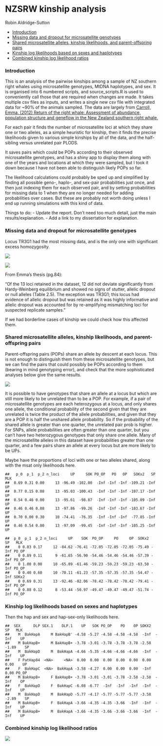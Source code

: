 NZSRW kinship analysis
================
Robin Aldridge-Sutton

  - [Introduction](#introduction)
  - [Missing data and dropout for microsatellite
    genotypes](#missing-data-and-dropout-for-microsatellite-genotypes)
  - [Shared microsatellite alleles, kinship likelihoods, and
    parent-offspring
    pairs](#shared-microsatellite-alleles-kinship-likelihoods-and-parent-offspring-pairs)
  - [Kinship log likelihoods based on sexes and
    haplotypes](#kinship-log-likelihoods-based-on-sexes-and-haplotypes)
  - [Combined kinship log likelihood
    ratios](#combined-kinship-log-likelihood-ratios)

### Introduction

This is an analysis of the pairwise kinships among a sample of NZ
southern right whales using microsatellite genotypes, MtDNA haplotypes,
and sex. It is organised into 6 numbered scripts, and source\_scripts.R
is used to conveniently call those that are required when changes are
made. It takes multiple csv files as inputs, and writes a single new csv
file with integrated data for \~90% of the animals sampled. The data are
largely from [Carroll, Emma. (2012) Return of the right whale:
Assessment of abundance, population structure and geneflow in the New
Zealand southern right whale.](http://hdl.handle.net/2292/11541)

For each pair it finds the number of microsatellite loci at which they
share one or two alleles, as a simple heuristic for kinship, then it
finds the precise likelihoods given to various simple kinships by all of
the data, and the half-sibling versus unrelated pair PLODS.

It saves pairs which could be POPs according to their observed
microsatellite genotypes, and has a shiny app to display them along with
one of the years and locations at which they were sampled, but I took it
down because I have not been able to distinguish likely POPs so far.

The likelihood calculations could probably be sped up and simplified by
finding all possible geno-, haplo-, and sex-pair probabilities just
once, and then just indexing them for each observed pair, and by setting
probabilities for missing data to 1 when they are no longer needed for
adding probabilities over cases. But these are probably not worth doing
unless I end up running simulations with this kind of data.

Things to do: - Update the report. Don’t need too much detail, just the
main results/explanation. - Add a link to my dissertation for
explanation.

### Missing data and dropout for microsatellite genotypes

Locus TR3G1 had the most missing data, and is the only one with
significant excess homozygosity.

![](README_files/figure-gfm/unnamed-chunk-2-1.png)<!-- -->

![](README_files/figure-gfm/unnamed-chunk-3-1.png)<!-- -->

From Emma’s thesis (pg.84):

“Of the 13 loci retained in the dataset, 12 did not deviate
significantly from Hardy-Weinberg equilibrium and showed no signs of
stutter, allelic dropout or null alleles (Table 2.5). The exception was
TR3G1; this locus had evidence of allelic dropout but was retained as it
was highly informative and allelic dropout was accounted for by
re-amplifying mismatching loci for suspected replicate samples.”

If we had borderline cases of kinship we could check how this affected
them.

### Shared microsatellite alleles, kinship likelihoods, and parent-offspring pairs

Parent-offspring pairs (POPs) share an allele by descent at each locus.
This is not enough to distinguish them from these microsatellite
genotypes, but we can find the pairs that could possibly be POPs
according to them (bearing in mind genotyping error), and check that the
more sophisticated analyses below give the same results.

![](README_files/figure-gfm/unnamed-chunk-4-1.png)<!-- -->

It is possible to have genotypes that share an allele at a locus but
which are still more likely to be unrelated than to be a POP. For
example, if a pair of microsatellite genotypes are each heterozygous at
a locus, and only shares one allele, the conditional probability of the
second given that they are unrelated is twice the product of the allele
probabilities, and given that they are a POP it is half the unshared
allele probability. So if the probability of the shared allele is
greater than one quarter, the unrelated pair prob is higher. For SNPs,
allele probabilities are often greater than one quarter, but you can’t
have two heterozygous genotypes that only share one allele. Many of the
microsatellite alleles in this dataset have probabilities greater than
one quarter, and a few pairs share an allele at every locus but are more
likely to be UPs.

Maybe have the proportions of loci with one or two alleles shared, along
with the msat only likelihoods here.

    ##   p_0  p_1  p_2 n_loci     UP     SOK PO_OP   PO   OP   SOKx2   SP MLK
    ##  0.69 0.31 0.00     13 -96.49 -102.00  -Inf -Inf -Inf -109.21 -Inf  UP
    ##  0.77 0.15 0.08     13 -95.03 -100.43  -Inf -Inf -Inf -107.17 -Inf  UP
    ##  0.54 0.46 0.00     13 -95.61  -98.87  -Inf -Inf -Inf -105.09 -Inf  UP
    ##  0.46 0.46 0.08     13 -97.86  -99.26  -Inf -Inf -Inf -103.67 -Inf  UP
    ##  0.70 0.00 0.30     10 -74.41  -76.35  -Inf -Inf -Inf  -77.85 -Inf  UP
    ##  0.46 0.54 0.00     13 -97.09  -99.45  -Inf -Inf -Inf -105.25 -Inf  UP

    ##  p_0  p_1  p_2 n_loci     UP    SOK  PO_OP     PO     OP  SOKx2   SP   MLK
    ##    0 0.83 0.17     12 -84.62 -76.41 -72.05 -72.05 -72.05 -75.49 -Inf PO_OP
    ##    0 0.89 0.11      9 -61.65 -56.90 -54.46 -54.46 -54.46 -57.39 -Inf PO_OP
    ##    0 1.00 0.00     10 -65.09 -61.46 -59.23 -59.23 -59.23 -63.50 -Inf PO_OP
    ##    0 0.40 0.60     10 -70.11 -61.23 -57.35 -57.35 -57.35 -54.47 -Inf SOKx2
    ##    0 0.69 0.31     13 -92.46 -82.06 -78.42 -78.42 -78.42 -79.41 -Inf PO_OP
    ##    0 0.88 0.12      8 -53.44 -50.97 -49.47 -49.47 -49.47 -51.74 -Inf PO_OP

### Kinship log likelihoods based on sexes and haplotypes

Then the hap and sex and hap-sex-only likelihoods here.

    ##  SEX      DLP SEX.1    DLP.1    UP   SOK PO_OP    PO    OP SOKX2    SP   MLK
    ##    M  BakHapA     M BakHapB' -4.58 -5.27 -4.58 -4.58 -4.58  -Inf  -Inf    UP
    ##    M BakHapB+     M BakHapB+ -3.78 -3.01 -3.78 -3.78 -3.78 -2.58 -1.89    SP
    ##    M  BakHapD     M  BakHapA -4.66 -5.35 -4.66 -4.66 -4.66  -Inf  -Inf    UP
    ##    F PatHap04  <NA>     <NA>  0.00  0.00  0.00  0.00  0.00  0.00  0.00    UP
    ##    F  BakHapC  <NA>  BakHapA -3.58 -4.27  0.00  0.00  0.00  -Inf  0.00 PO_OP
    ##    M BakHapB+     F BakHapB+ -3.78 -3.01 -3.01 -3.78 -2.58 -2.58  -Inf    OP
    ##    F  BakHapD     F  BakHapC -6.08 -6.77  -Inf  -Inf  -Inf  -Inf  -Inf    UP
    ##    M  BakHapD     M  BakHapD -5.77 -4.17 -5.77 -5.77 -5.77 -3.58 -2.89    SP
    ##    M BakHapB+     F  BakHapA -3.66 -4.35 -4.35 -3.66  -Inf  -Inf  -Inf    UP
    ##    M BakHapB+     M  BakHapA -3.66 -4.35 -3.66 -3.66 -3.66  -Inf  -Inf    UP

### Combined kinship log likelihood ratios

![](README_files/figure-gfm/unnamed-chunk-7-1.png)<!-- -->
